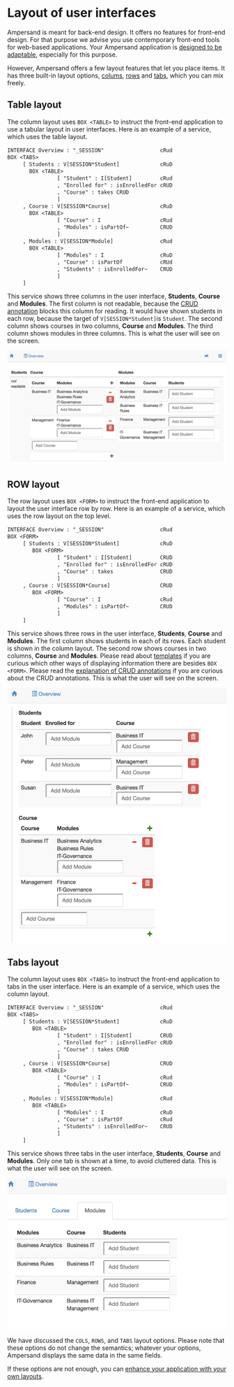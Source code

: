 # Layout of user interfaces

Ampersand is meant for back-end design. It offers no features for front-end design. For that purpose we advise you use contemporary front-end tools for web-based applications. Your Ampersand application is [designed to be adaptable](../../../architecture-of-an-ampersand-application/), especially for this purpose.

However, Ampersand offers a few layout features that let you place items. It has three built-in layout options, [colums](./#column-layout), [rows](./#row-layout) and [tabs](./#tabular-layout), which you can mix freely.

## Table layout

The column layout uses `BOX <TABLE>` to instruct the front-end application to use a tabular layout in user interfaces. Here is an example of a service, which uses the table layout.

```text
INTERFACE Overview : "_SESSION"                  cRud
BOX <TABS>
     [ Students : V[SESSION*Student]             cRuD
       BOX <TABLE>
                [ "Student" : I[Student]         cRud
                , "Enrolled for" : isEnrolledFor cRUD
                , "Course" : takes CRUD
                ]
     , Course : V[SESSION*Course]                cRuD
       BOX <TABLE>
                [ "Course" : I                   cRud
                , "Modules" : isPartOf~          CRUD
                ]
     , Modules : V[SESSION*Module]               cRud
       BOX <TABLE>
                [ "Modules" : I                  cRuD
                , "Course" : isPartOf            cRUd
                , "Students" : isEnrolledFor~    CRUD
                ]
     ]
```

This service shows three columns in the user interface, **Students**, **Course** and **Modules**. The first column is not readable, because the [CRUD annotation](../crud.md) blocks this column for reading. It would have shown students in each row, because the target of `V[SESSION*Student]`is `Student`. The second column shows courses in two columns, **Course** and **Modules**. The third column shows modules in three columns. This is what the user will see on the screen.

![Column-oriented layout of a user interface with columns in each row](../../../.gitbook/assets/cols-layout-example.png)

## ROW layout

The row layout uses  `BOX <FORM>` to instruct the front-end application to layout the user interface row by row. Here is an example of a service, which uses the row layout on the top level.

```text
INTERFACE Overview : "_SESSION"                  cRud
BOX <FORM>
     [ Students : V[SESSION*Student]             cRuD
        BOX <FORM>
                [ "Student" : I[Student]         CRUD
                , "Enrolled for" : isEnrolledFor cRUD
                , "Course" : takes               CRUD
                ]
     , Course : V[SESSION*Course]                CRUD
        BOX <FORM>
                [ "Course" : I                   cRud
                , "Modules" : isPartOf~          CRUD
                ]
     ]
```

This service shows three rows in the user interface, **Students**, **Course** and **Modules**. The first column shows students in each of its rows. Each student is shown in the column layout. The second row shows courses in two columns, **Course** and **Modules**. Please read about [templates](https://github.com/AmpersandTarski/prototype/tree/master/templates) if you are curious which other ways of displaying information there are besides `BOX <FORM>`.  Please read the [explanation of CRUD annotations](../crud.md) if you are curious about the CRUD annotations. This is what the user will see on the screen.

![Row-oriented layout of a user interface with columns in each row](../../../.gitbook/assets/rows-layout-example.png)

## Tabs layout

The column layout uses `BOX <TABS>` to instruct the front-end application to tabs in the user interface. Here is an example of a service, which uses the column layout.

```text
INTERFACE Overview : "_SESSION"                  cRud
BOX <TABS>
     [ Students : V[SESSION*Student]             cRuD
        BOX <TABLE>
                [ "Student" : I[Student]         CRUD
                , "Enrolled for" : isEnrolledFor cRUD
                , "Course" : takes CRUD
                ]
     , Course : V[SESSION*Course]                CRUD
        BOX <TABLE>
                [ "Course" : I                   cRud
                , "Modules" : isPartOf~          CRUD
                ]
     , Modules : V[SESSION*Module]               cRud
        BOX <TABLE>
                [ "Modules" : I                  cRuD
                , "Course" : isPartOf            cRud
                , "Students" : isEnrolledFor~    CRUD
                ]
     ]
```

This service shows three tabs in the user interface, **Students**, **Course** and **Modules**. Only one tab is shown at a time, to avoid cluttered data. This is what the user will see on the screen.

![Tab-oriented layout with column layout in tab &quot;Modules&quot;](../../../.gitbook/assets/untitled.png)

We have discussed the `COLS`, `ROWS`, and `TABS` layout options. Please note that these options do not change the semantics; whatever your options, Ampersand displays the same data in the same fields.

If these options are not enough, you can [enhance your application with your own layouts](your-own-widgets-html-and-css.md).

